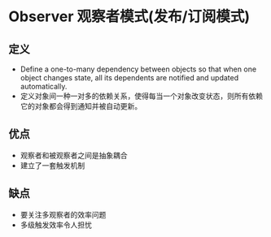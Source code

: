 # Observer 观察者模式(发布/订阅模式)

## 定义

- Define a one-to-many dependency between objects so that when one object changes state, all its dependents are notified and updated automatically.
- 定义对象间一种一对多的依赖关系，使得每当一个对象改变状态，则所有依赖它的对象都会得到通知并被自动更新。

## 优点

- 观察者和被观察者之间是抽象耦合
- 建立了一套触发机制

## 缺点

- 要关注多观察者的效率问题
- 多级触发效率令人担忧